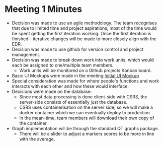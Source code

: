 # Meeting 1 Minutes
- Decision was made to use an agile methodology.
  The team recognises that due to limited time and project aspirations, most of the time would be spent getting the first iteration working.
  Once the first iteration is finished - iterative changes will be made to more closely align with the EDR.
- Decision was made to use github for version control and project management.
- Decision was made to break down work into work units, which would each be assigned to one/multiple team members.
  - Work units will be monitored on a Github projects Kanban board.
- Basic UI Mockups were made in the meeting
  [Initial UI Mockup](./EDR_example_UI-meeting1.webp)
- Special consideration was made for where people's functions and work interacts with each other and how these would interface.
- Decisions were made on the database:
  - Since most data processing is done client-side with CSRS, the server-side consists of essentially just the database.
  - CSRS uses containerisation on the server side, so we will make a docker container which we can eventually deploy to production 
  - In the mean-time, team members will download their own copy of the container
- Graph implementation will be through the standard QT graphs package.
  - There will be a slider to adjust a markers scores to be more in line with the average.
